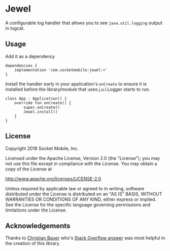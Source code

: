 # Jewel

A configurable log handler that allows you to see `java.util.logging` output in logcat.

## Usage

Add it as a dependency

```
dependencies {
    implementation 'com.socketmobile:jewel:+'
}
```

Install the handler early in your application's `onCreate` to ensure it is
installed before the library/module that uses j.u.l.Logger starts to run.

```
class App : Application() {
    override fun onCreate() {
        super.onCreate()
        Jewel.install()
    }
}
```

## License

Copyright 2018 Socket Mobile, Inc.

Licensed under the Apache License, Version 2.0 (the "License");
you may not use this file except in compliance with the License.
You may obtain a copy of the License at

   http://www.apache.org/licenses/LICENSE-2.0

Unless required by applicable law or agreed to in writing, software
distributed under the License is distributed on an "AS IS" BASIS,
WITHOUT WARRANTIES OR CONDITIONS OF ANY KIND, either express or implied.
See the License for the specific language governing permissions and
limitations under the License.

## Acknowledgements

Thanks to [Christian Bauer](https://stackoverflow.com/users/377721/christian-bauer) who's [Stack Overflow answer](https://stackoverflow.com/a/9047282/44816) was most helpful in the creation of this library.
